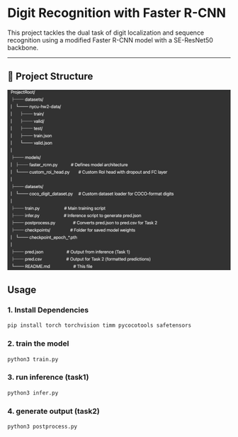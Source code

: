 # Digit Recognition with Faster R-CNN

This project tackles the dual task of digit localization and sequence recognition using a modified Faster R-CNN model with a SE-ResNet50 backbone.

---

## 📁 Project Structure
![Alt text](image.png)
## Usage
### 1. Install Dependencies

```bash
pip install torch torchvision timm pycocotools safetensors
```
### 2. train the model
```bash
python3 train.py
```

### 3. run inference (task1)
```bash
python3 infer.py
```

### 4. generate output (task2)
```bash
python3 postprocess.py
```
